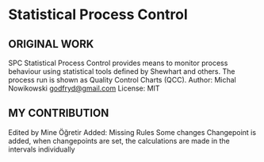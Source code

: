 # Statistical Process Control

## ORIGINAL WORK 

SPC Statistical Process Control provides means to monitor process behaviour
using statistical tools defined by Shewhart and others. The process run is shown
as Quality Control Charts (QCC).
Author: Michal Nowikowski <godfryd@gmail.com>
License: MIT


## MY CONTRIBUTION

Edited by Mine Öğretir
Added: Missing Rules
Some changes
Changepoint is added, when changepoints are set, the calculations are made in the intervals individually

